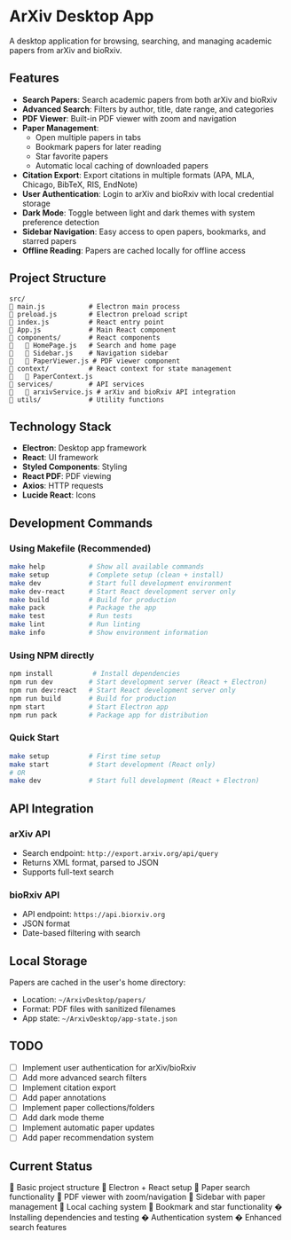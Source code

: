 # ArXiv Desktop App

A desktop application for browsing, searching, and managing academic papers from arXiv and bioRxiv.

## Features

- **Search Papers**: Search academic papers from both arXiv and bioRxiv
- **Advanced Search**: Filters by author, title, date range, and categories
- **PDF Viewer**: Built-in PDF viewer with zoom and navigation
- **Paper Management**: 
  - Open multiple papers in tabs
  - Bookmark papers for later reading
  - Star favorite papers
  - Automatic local caching of downloaded papers
- **Citation Export**: Export citations in multiple formats (APA, MLA, Chicago, BibTeX, RIS, EndNote)
- **User Authentication**: Login to arXiv and bioRxiv with local credential storage
- **Dark Mode**: Toggle between light and dark themes with system preference detection
- **Sidebar Navigation**: Easy access to open papers, bookmarks, and starred papers
- **Offline Reading**: Papers are cached locally for offline access

## Project Structure

```
src/
   main.js           # Electron main process
   preload.js        # Electron preload script
   index.js          # React entry point
   App.js            # Main React component
   components/       # React components
      HomePage.js   # Search and home page
      Sidebar.js    # Navigation sidebar
      PaperViewer.js # PDF viewer component
   context/          # React context for state management
      PaperContext.js
   services/         # API services
      arxivService.js # arXiv and bioRxiv API integration
   utils/            # Utility functions
```

## Technology Stack

- **Electron**: Desktop app framework
- **React**: UI framework
- **Styled Components**: Styling
- **React PDF**: PDF viewing
- **Axios**: HTTP requests
- **Lucide React**: Icons

## Development Commands

### Using Makefile (Recommended)
```bash
make help           # Show all available commands
make setup          # Complete setup (clean + install)
make dev            # Start full development environment
make dev-react      # Start React development server only
make build          # Build for production
make pack           # Package the app
make test           # Run tests
make lint           # Run linting
make info           # Show environment information
```

### Using NPM directly
```bash
npm install          # Install dependencies
npm run dev         # Start development server (React + Electron)
npm run dev:react   # Start React development server only
npm run build       # Build for production
npm start           # Start Electron app
npm run pack        # Package app for distribution
```

### Quick Start
```bash
make setup          # First time setup
make start          # Start development (React only)
# OR
make dev            # Start full development (React + Electron)
```

## API Integration

### arXiv API
- Search endpoint: `http://export.arxiv.org/api/query`
- Returns XML format, parsed to JSON
- Supports full-text search

### bioRxiv API
- API endpoint: `https://api.biorxiv.org`
- JSON format
- Date-based filtering with search

## Local Storage

Papers are cached in the user's home directory:
- Location: `~/ArxivDesktop/papers/`
- Format: PDF files with sanitized filenames
- App state: `~/ArxivDesktop/app-state.json`

## TODO

- [ ] Implement user authentication for arXiv/bioRxiv
- [ ] Add more advanced search filters
- [ ] Implement citation export
- [ ] Add paper annotations
- [ ] Implement paper collections/folders
- [ ] Add dark mode theme
- [ ] Implement automatic paper updates
- [ ] Add paper recommendation system

## Current Status

 Basic project structure
 Electron + React setup
 Paper search functionality
 PDF viewer with zoom/navigation
 Sidebar with paper management
 Local caching system
 Bookmark and star functionality
� Installing dependencies and testing
� Authentication system
� Enhanced search features